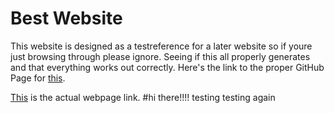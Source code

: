 # Best Website
  This website is designed as a testreference for a later website so if youre
just browsing through please ignore. Seeing if this all properly generates and that everything works
out correctly. Here's the link to the proper GitHub Page for [this](https://github.com/Windog224/test_rep1owb).

[This](https://windog224.github.io/test_rep1owb/) is the actual webpage link.
 #hi there!!!! testing
testing again
